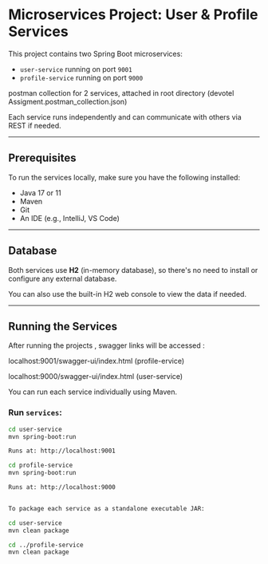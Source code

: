 # Microservices Project: User & Profile Services

This project contains two Spring Boot microservices:

- `user-service` running on port `9001`
- `profile-service` running on port `9000`

postman collection for 2 services, attached in root directory (devotel Assigment.postman_collection.json)

Each service runs independently and can communicate with others via REST if needed.

---

## Prerequisites

To run the services locally, make sure you have the following installed:

- Java 17 or 11
- Maven
- Git
- An IDE (e.g., IntelliJ, VS Code)

---

## Database

Both services use **H2** (in-memory database), so there's no need to install or configure any external database.

You can also use the built-in H2 web console to view the data if needed.

---

## Running the Services


After running the projects , swagger links will be accessed : 

localhost:9001/swagger-ui/index.html (profile-ervice)

localhost:9000/swagger-ui/index.html (user-service)


You can run each service individually using Maven.

### Run `services`:

```bash
cd user-service
mvn spring-boot:run

Runs at: http://localhost:9001

cd profile-service
mvn spring-boot:run

Runs at: http://localhost:9000


To package each service as a standalone executable JAR:

cd user-service
mvn clean package

cd ../profile-service
mvn clean package





